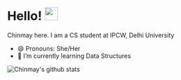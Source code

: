 # Hello! <img src="https://raw.githubusercontent.com/MartinHeinz/MartinHeinz/master/wave.gif" width="30px">
Chinmay here. I am a CS student at IPCW, Delhi University
- 😄 Pronouns: She/Her
- 🌱 I’m currently learning Data Structures

![Chinmay's github stats](https://github-readme-stats.vercel.app/api?username=chinmaychahar&show_icons=true&theme=tokyonight&count_private=true&hide=stars,issues)
<!--
**chinmaychahar/chinmaychahar** is a ✨ _special_ ✨ repository because its `README.md` (this file) appears on your GitHub profile.
Here are some ideas to get you started:

- 🔭 I’m currently working on ...
- 👯 I’m looking to collaborate on ...
- 🤔 I’m looking for help with ...
- 💬 Ask me about ...
- 📫 How to reach me: ...
- ⚡ Fun fact: ...
-->
